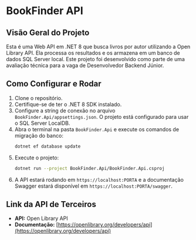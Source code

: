 # BookFinder API

## Visão Geral do Projeto
Esta é uma Web API em .NET 8 que busca livros por autor utilizando a Open Library API. Ela processa os resultados e os armazena em um banco de dados SQL Server local. Este projeto foi desenvolvido como parte de uma avaliação técnica para a vaga de Desenvolvedor Backend Júnior.

## Como Configurar e Rodar
1.  Clone o repositório.
2.  Certifique-se de ter o .NET 8 SDK instalado.
3.  Configure a string de conexão no arquivo `BookFinder.Api/appsettings.json`. O projeto está configurado para usar o SQL Server LocalDB.
4.  Abra o terminal na pasta `BookFinder.Api` e execute os comandos de migração do banco:
    ```bash
    dotnet ef database update
    ```
5.  Execute o projeto:
    ```bash
    dotnet run --project BookFinder.Api/BookFinder.Api.csproj
    ```
6.  A API estará rodando em `https://localhost:PORTA` e a documentação Swagger estará disponível em `https://localhost:PORTA/swagger`.

## Link da API de Terceiros
- **API:** Open Library API
- **Documentação:** [https://openlibrary.org/developers/api](https://openlibrary.org/developers/api)
